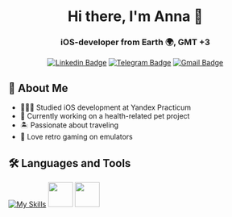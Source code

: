 <div id="header" align="center"> 
  <h1>Hi there, I'm Anna 👋</h1>
<h3>iOS-developer from Earth 🌍, GMT +3</h3>

  [![Linkedin Badge](https://img.shields.io/badge/-LinkedIn-blue?style=flat&logo=Linkedin&logoColor=white&link=https://www.linkedin.com/in/bkljn4g/)](https://www.linkedin.com/in/bkljn4g/)
  [![Telegram Badge](https://img.shields.io/badge/-Telegram-1ca0f1?style=flat&labelColor=1ca0f1&logo=telegram&logoColor=white&link=https://t.me/bkljn4g)](https://t.me/bkljn4g)
  [![Gmail Badge](https://img.shields.io/badge/-Gmail-c14438?style=flat&logo=Gmail&logoColor=white&link=mailto:bkljn4g@gmail.com)](mailto:bkljn4g@gmail.com)
</div>

## 🚀 About Me
- 👩🏻‍💻 Studied iOS development at Yandex Practicum  
- 🥑 Currently working on a health-related pet project  
- 🏝 Passionate about traveling   
- 👾 Love retro gaming on emulators  

## 🛠 Languages and Tools
  [![My Skills](https://skillicons.dev/icons?i=swift,git,postman,figma,stackoverflow)](https://skillicons.dev)
  <a href="#"><img src="https://github.com/onemarc/tech-icons/blob/main/icons/xcode-dark.svg" width="49"></a>
  <a href="#"><img src="https://github.com/onemarc/tech-icons/blob/main/icons/bash-dark.svg" width="49"></a>
